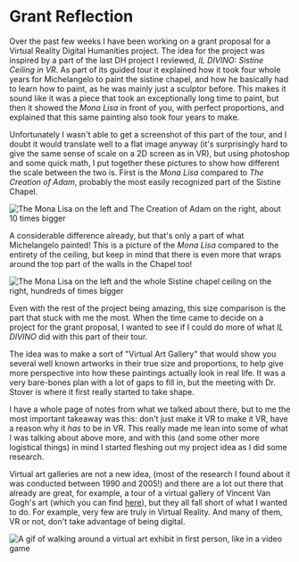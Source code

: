 # Grant Reflection

Over the past few weeks I have been working on a grant proposal for a Virtual Reality Digital Humanities project. The idea for the project was inspired by a part of the last DH project I reviewed, _IL DIVINO: Sistine Ceiling in VR_. As part of its guided tour it explained how it took four whole years for Michelangelo to paint the sistine chapel, and how he basically had to learn how to paint, as he was mainly just a sculptor before. This makes it sound like it was a piece that took an exceptionally long time to paint, but then it showed the _Mona Lisa_ in front of you, with perfect proportions, and explained that this same painting also took four years to make.

Unfortunately I wasn't able to get a screenshot of this part of the tour, and I doubt it would translate well to a flat image anyway (it's surprisingly hard to give the same sense of scale on a 2D screen as in VR), but using photoshop and some quick math, I put together these pictures to show how different the scale between the two is. First is the _Mona Lisa_ compared to _The Creation of Adam_, probably the most easily recognized part of the Sistine Chapel.

![The Mona Lisa on the left and The Creation of Adam on the right, about 10 times bigger](https://rittr.github.io/DH-Blog-Rittr/images/comparison1.png)

A considerable difference already, but that's only a part of what Michelangelo painted! This is a picture of the _Mona Lisa_ compared to the entirety of the ceiling, but keep in mind that there is even more that wraps around the top part of the walls in the Chapel too!

![The Mona Lisa on the left and the whole Sistine chapel ceiling on the right, hundreds of times bigger](https://rittr.github.io/DH-Blog-Rittr/images/comparison2.png)

Even with the rest of the project being amazing, this size comparison is the part that stuck with me the most. When the time came to decide on a project for the grant proposal, I wanted to see if I could do more of what _IL DIVINO_ did with this part of their tour.

The idea was to make a sort of "Virtual Art Gallery" that would show you several well known artworks in their true size and proportions, to help give more perspective into how these paintings actually look in real life. It was a very bare-bones plan with a lot of gaps to fill in, but the meeting with Dr. Stover is where it first really started to take shape.

I have a whole page of notes from what we talked about there, but to me the most important takeaway was this: don't just make it VR to make it VR, have a reason why it _has_ to be in VR. This really made me lean into some of what I was talking about above more, and with this (and some other more logistical things) in mind I started fleshing out my project idea as I did some research.

Virtual art galleries are not a new idea, (most of the research I found about it was conducted between 1990 and 2005!) and there are a lot out there that already are great, for example, a tour of a virtual gallery of Vincent Van Gogh's art (which you can find [here](https://vrallart.com/vr-exhibitions/em/vincent_van_gogh/)), but they all fall short of what I wanted to do. For example, very few are truly in Virtual Reality. And many of them, VR or not, don't take advantage of being digital.

![A gif of walking around a virtual art exhibit in first person, like in a video game](https://rittr.github.io/DH-Blog-Rittr/images/gogh-tour2.gif)
